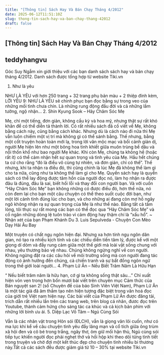 ```yaml
---
title: "[Thông tin] Sách Hay Và Bán Chạy Tháng 4/2012"
date: 2025-06-12T11:51:10Z
slug: thong-tin-sach-hay-va-ban-chay-thang-42012
draft: false
---
```


## [Thông tin] Sách Hay Và Bán Chạy Tháng 4/2012

## teddyhangvu

Góc Suy Ngẫm xin giới thiệu với các bạn danh sách sách hay và bán chạy tháng 4/2012. Danh sách được tổng hợp từ website Tiki.vn
1. Như là yêu
 
NHƯ LÀ YÊU với hơn 250 trang + 32 trang phụ bản màu + 2 thiệp đính kèm, LỜI YÊU 9: NHƯ LÀ YÊU sẽ chinh phục bạn đọc bằng sự trong veo của những mối tình chưa chín. Là những rung động đầu đời và cả những lầm tưởng, ngộ nhận…
2. Shin Kyung Sook – Hãy Chăm Sóc Mẹ
 
Mẹ, chỉ một tiếng, đơn giản, không cầu kỳ và hoa mỹ, nhưng thật sự rất khó khăn để có thể diễn tả thành lời. Có rất nhiều sách đã cố viết về Mẹ, không bằng cách này, cũng bằng cách khác. Nhưng dù là cách nào đi nữa thì Mẹ vẫn luôn chiếm một vị trí mà không gì có thể sánh bằng.
Thế nhưng, bằng một cốt truyện hoàn toàn mới lạ, trong lời văn mộc mạc và bối cảnh giản dị, người Mẹ hiện lên như một bông hoa tinh khiết giữa muôn trùng bể dâu và nỗi thốn khổ như bao người Mẹ khác. Khi còn Mẹ, chúng ta không hề (hoặc rất ít) có thể cảm nhận hết sự quan trọng và tình yêu của Mẹ. Hầu hết chúng ta cứ cho rằng “đó là điều vô cùng tự nhiên, và đơn giản, chỉ có thế”. Thế nhưng, khi ta nhận ra điều đó, thì cũng chính là lúc Mẹ đã không thể làm gì cho ta nữa, cũng như ta không thể làm gì cho Mẹ.
Quyển sách hay là quyển sách có thể lay động được tâm hồn của người đọc nó, làm họ nhận ra được đâu là đúng, đâu là sai, biết hối lỗi và thay đổi con người bạn. Và với cuốn “Hãy Chăm Sóc Mẹ” bạn không những có được điều đó, hơn thế nữa, nó còn đem lại cho bạn một câu chuyện có thể theo suốt cuộc đời bạn, như một lời cảnh tỉnh đúng lúc cho bạn, và cho những ai đang còn mơ hồ ngây ngô không nhận ra sự quan trọng của Mẹ là như thế nào.
Bằng tất cả tấm lòng, tôi thực sự rất mong các bạn có thể đọc qua “Hãy Chăm Sóc Mẹ” và cố ngăn những dòng lệ tuôn trào vì cảm động hay thậm chí là “xấu hổ”.
~ Nhận xét của bạn Phạm Khánh Du
3. Luis Sepulveda - Chuyện Con Mèo Dạy Hải Âu Bay
 
Một truyện có chất ngụ ngôn hiện đại. Nhưng xa hơn tính ngụ ngôn dân gian, nó tạo ra nhiều kịch tính và các chiều diễn tiến tâm lý, được kể với một giọng dí dỏm và đầy rung cảm giữa một thế giới mà loài vật sống chung với nhau, yêu thương bảo vệ nhau. Chúng không ngừng nghĩ về con người. Không ngừng đặt ra các câu hỏi về môi trường sống mà con người đang tác động có ảnh hưởng đến chúng, cả chiến tranh và sự bất đồng ngôn ngữ trong thế giới loài người…
4. Phạm Lữ Ân – Nếu Biết Trâm Năm Là Hữu Hạn
 
“ Nếu biết trăm năm là hữu hạn, cớ gì ta không sống thật sâu…”
Chỉ xuất hiện vỏn vẹn trong hơn bốn mươi bài viết trên chuyên mục Cảm thức của Bán nguyệt san 2! (số Chuyên đề của báo Sinh Viên Việt Nam), Phạm Lữ Ân là một tác giả đã âm thầm tạo nên hiện tượng đặc biệt trong văn hoá đọc của giới trẻ Việt nam hiện nay. Các bài viết của Phạm Lữ Ân được đăng tải, trích dẫn rất nhiều lần trên các trang web, trên blog cá nhân, đươc đọc trên Youtube, thành cảm hứng cho sáng tác ca khúc và cả kịch bản phim với những lời bình ưu ái.
5. Diệp Lạc Vô Tâm – Ngủ Cùng Sói
 
Vẫn là các nhân vật trong Hôn sói (ĐLCH), vẫn là giọng văn lôi cuốn, như có ma lực khi kể về câu chuyện tình yêu đầy lãng mạn và cổ tích giữa ông trùm xã hội đen và cô bé trong trắng, ngây thơ, ôm giữ mối hận thù, Ngủ cùng sói tiếp tục khiến người đọc phải nghẹt thở và hồi hộp khi theo dõi từng tình tiết trong truyện và chờ đợi một kết thúc đẹp cho chuyện tình nhiều bi thương này.Tất cả các sách đều được giảm giá từ 10 – 30% tại website Tiki.vn